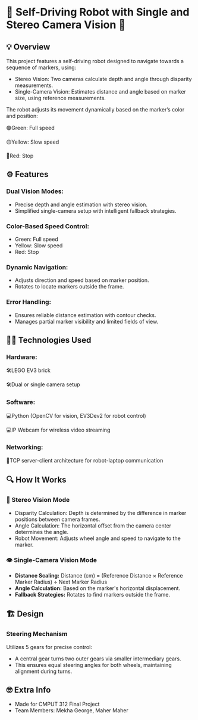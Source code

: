 # 🤖 Self-Driving Robot with Single and Stereo Camera Vision 🚗

## 💡 Overview

This project features a self-driving robot designed to navigate towards a sequence of markers, using:

- Stereo Vision: Two cameras calculate depth and angle through disparity measurements.
- Single-Camera Vision: Estimates distance and angle based on marker size, using reference measurements.

The robot adjusts its movement dynamically based on the marker’s color and position:

🟢Green: Full speed

🟡Yellow: Slow speed

🔴Red: Stop

## ⚙️ Features

### Dual Vision Modes:

- Precise depth and angle estimation with stereo vision.
- Simplified single-camera setup with intelligent fallback strategies.

### Color-Based Speed Control:

- Green: Full speed
- Yellow: Slow speed
- Red: Stop

### Dynamic Navigation:

- Adjusts direction and speed based on marker position.
- Rotates to locate markers outside the frame.

### Error Handling:

- Ensures reliable distance estimation with contour checks.
- Manages partial marker visibility and limited fields of view.

## 👩‍💻 Technologies Used

### Hardware:

  🛠️LEGO EV3 brick

  🛠️Dual or single camera setup

### Software:

  💻Python (OpenCV for vision, EV3Dev2 for robot control)
  
  💻IP Webcam for wireless video streaming

### Networking:

  🛜TCP server-client architecture for robot-laptop communication

## 🔍 How It Works

### 👀 Stereo Vision Mode

- Disparity Calculation: Depth is determined by the difference in marker positions between camera frames.
- Angle Calculation: The horizontal offset from the camera center determines the angle.
- Robot Movement: Adjusts wheel angle and speed to navigate to the marker.

### 👁️ Single-Camera Vision Mode

 - **Distance Scaling:** Distance (cm) = (Reference Distance × Reference Marker Radius) ÷ Next Marker Radius
 - **Angle Calculation:** Based on the marker's horizontal displacement.
 - **Fallback Strategies:** Rotates to find markers outside the frame.

## 🏗️ Design

### Steering Mechanism
Utilizes 5 gears for precise control:
- A central gear turns two outer gears via smaller intermediary gears.
- This ensures equal steering angles for both wheels, maintaining alignment during turns.

## 🤓 Extra Info

- Made for CMPUT 312 Final Project
- Team Members: Mekha George, Maher Maher
